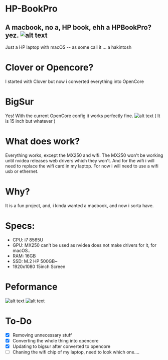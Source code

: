# HP-BookPro
A macbook, no a, HP book, ehh a HPBookPro? yez.
![alt text](https://github.com/Remco17/HP-BookPro/blob/main/img.jpg)
--
Just a HP laptop with macOS -- as some call it ... a hakintosh
# Clover or Opencore?
I started with Clover but now i converted everything into OpenCore
# BigSur
Yes! With the current OpenCore config it works perfectly fine. 
![alt text](https://github.com/Remco17/HP-BookPro/blob/main/BigSur.png)
( It is 15 inch but whatever )
# What does work?
Everything works, except the MX250 and wifi. The MX250 won't be working until nvidea releases web drivers which they won't. And for the wifi i will need to replace the wifi card in my laptop. For now i will need to use a wifi usb or ethernet. 
# Why?
It is a fun project, and, i kinda wanted a macbook, and now i sorta have. 
# Specs:
- CPU: i7 8565U
- GPU: MX250 can't be used as nvidea does not make drivers for it, for macOS..
- RAM: 16GB
- SSD: M.2 HP 500GB~
- 1920x1080 15inch Screen
# Peformance 
![alt text](https://github.com/Remco17/HP-BookPro/blob/main/Cinebench.png)
![alt text](https://github.com/Remco17/HP-BookPro/blob/main/Power%20Gadget.png)
# To-Do 
- [X] Removing unnecessary stuff
- [X] Converting the whole thing into opencore
- [X] Updating to bigsur after converted to opencore
- [ ] Chaning the wifi chip of my laptop, need to look which one....
